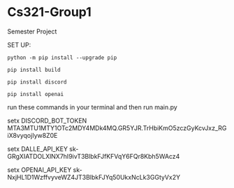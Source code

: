 # Cs321-Group1
Semester Project

SET UP:

  `python -m pip install --upgrade pip`
  
  `pip install build`
  
  `pip install discord`
  
  `pip install openai`

run these commands in your terminal and then run main.py

setx DISCORD_BOT_TOKEN MTA3MTU1MTY1OTc2MDY4MDk4MQ.GR5YJR.TrHbiKmO5zczGyKcvJxz_RGiX8vyqojIyw8Z0E

setx DALLE_API_KEY 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

setx OPENAI_API_KEY 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

